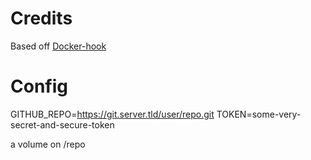 # Credits
Based off [Docker-hook](https://github.com/schickling/docker-hook)

# Config
GITHUB_REPO=https://git.server.tld/user/repo.git
TOKEN=some-very-secret-and-secure-token

a volume on /repo
